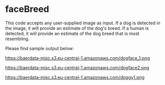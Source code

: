 # faceBreed

This code accepts any user-supplied image as input. If a dog is detected in the image, it will provide an estimate of the dog's breed. If a human is detected, it will provide an estimate of the dog breed that is most resembling.

Please find sample output below:

https://baerdata-misc.s3.eu-central-1.amazonaws.com/dogface_1.png

https://baerdata-misc.s3.eu-central-1.amazonaws.com/dogface2.png

https://baerdata-misc.s3.eu-central-1.amazonaws.com/doggy1.png

